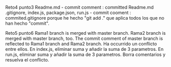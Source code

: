 Reto4 punto3
Readme.md - commit comment : committed Readme.md
.gitignore, index.js, package.json, run.js - commit cooment : commited.gitignore
porque he hecho "git add ." que aplica todos los que no han hecho "commit".

Reto5 punto6
Rama1 branch is merged with master branch. Rama2 branch is merged with master branch, too.
The commit comment of master branch is reflected to Rama1 branch and Rama2 branch.
Ha occurrido un conflicto entre ellos. En index.js, eliminar suma y añadir la suma de 3 parametros. En run.js, eliminar suma y añadir la suma de 3 parametros. Borra comentarios y resuelva el conflicto.

